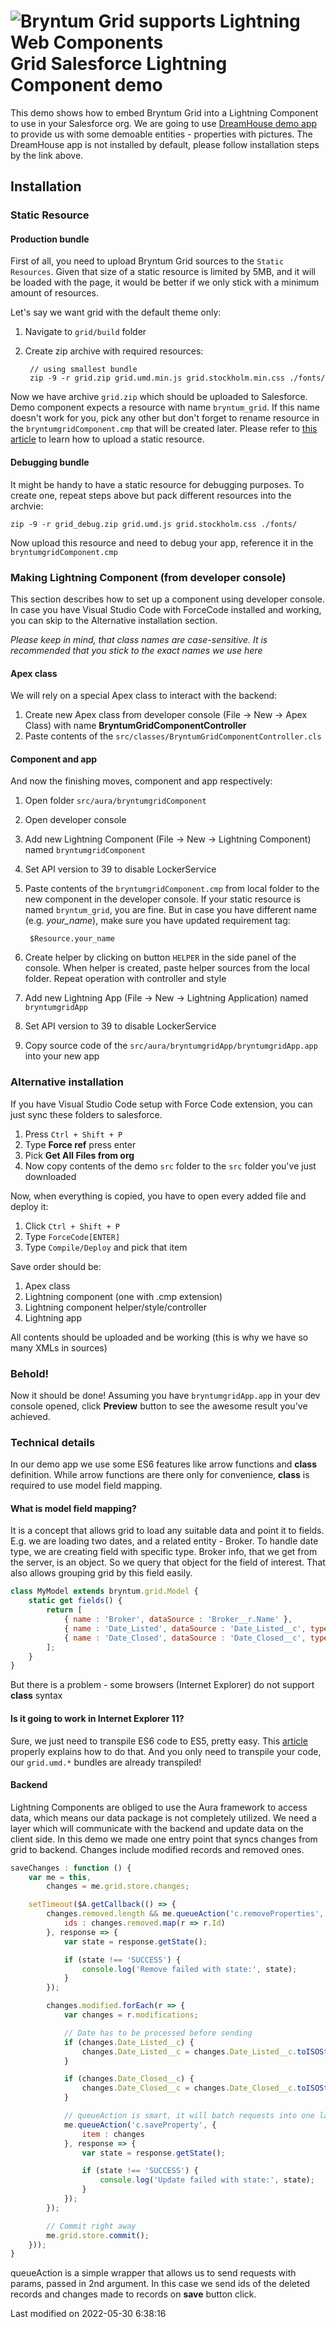 <h1 class="title-with-image">
<img src="Core/logo/salesforce.svg" alt="Bryntum Grid supports Lightning Web Components"/>
Grid Salesforce Lightning Component demo
</h1>

This demo shows how to embed Bryntum Grid into a Lightning Component to use in your Salesforce org. We are going to use
[DreamHouse demo app](http://www.dreamhouseapp.io/)
to provide us with some demoable entities - properties with pictures. The DreamHouse app is not installed by default, please
follow installation steps by the link above.

## Installation

### Static Resource
#### Production bundle
First of all, you need to upload Bryntum Grid sources to the `Static Resources`. Given that size of a static resource is
limited by 5MB, and it will be loaded with the page, it would be better if we only stick with a minimum amount of resources.

Let's say we want grid with the default theme only:
1. Navigate to `grid/build` folder
2. Create zip archive with required resources:

        // using smallest bundle
        zip -9 -r grid.zip grid.umd.min.js grid.stockholm.min.css ./fonts/

Now we have archive `grid.zip` which should be uploaded to Salesforce. Demo component expects a resource with name
`bryntum_grid`. If this name doesn't work for you, pick any other but don't forget to rename resource in the
`bryntumgridComponent.cmp` that will be created later. Please refer to
[this article](https://developer.salesforce.com/docs/atlas.en-us.pages.meta/pages/pages_resources_create.htm)
to learn how to upload a static resource.

#### Debugging bundle
It might be handy to have a static resource for debugging purposes. To create one, repeat steps above but pack different
resources into the archvie:

    zip -9 -r grid_debug.zip grid.umd.js grid.stockholm.css ./fonts/

Now upload this resource and need to debug your app, reference it in the `bryntumgridComponent.cmp`

### Making Lightning Component (from developer console)
This section describes how to set up a component using developer console. In case you have Visual Studio Code with
ForceCode installed and working, you can skip to the Alternative installation section.

*Please keep in mind, that class names are case-sensitive. It is recommended that you stick to the exact names we use here*

#### Apex class
We will rely on a special Apex class to interact with the backend:
1. Create new Apex class from developer console (File -> New -> Apex Class) with name
**BryntumGridComponentController**
2. Paste contents of the `src/classes/BryntumGridComponentController.cls`

#### Component and app
And now the finishing moves, component and app respectively:

1. Open folder `src/aura/bryntumgridComponent`
2. Open developer console
3. Add new Lightning Component (File -> New -> Lightning Component) named
`bryntumgridComponent`
3. Set API version to 39 to disable LockerService
4. Paste contents of the `bryntumgridComponent.cmp` from local folder to the new
component in the developer console. If your static resource is named `bryntum_grid`, you are fine.
But in case you have different name (e.g. *your_name*), make sure you have updated requirement tag:

        $Resource.your_name

5. Create helper by clicking on button `HELPER` in the side panel of the console. When helper
 is created, paste helper sources from the local folder. Repeat operation with controller and style
6. Add new Lightning App (File -> New -> Lightning Application) named `bryntumgridApp`
6. Set API version to 39 to disable LockerService
7. Copy source code of the `src/aura/bryntumgridApp/bryntumgridApp.app` into your new app

### Alternative installation
If you have Visual Studio Code setup with Force Code extension, you can just sync these folders to salesforce.
1. Press `Ctrl + Shift + P`
2. Type **Force ref** press enter
3. Pick **Get All Files from org**
4. Now copy contents of the demo `src` folder to the `src` folder you've just downloaded

Now, when everything is copied, you have to open every added file and deploy it:
1. Click `Ctrl + Shift + P`
2. Type `ForceCode[ENTER]`
3. Type `Compile/Deploy` and pick that item

Save order should be:
1. Apex class
2. Lightning component (one with .cmp extension)
3. Lightning component helper/style/controller
4. Lightning app

All contents should be uploaded and be working (this is why we have so many XMLs in sources)

### Behold!

Now it should be done! Assuming you have `bryntumgridApp.app` in your dev console opened, click **Preview** button to see
the awesome result you've achieved.

### Technical details

In our demo app we use some ES6 features like arrow functions and **class** definition. While arrow functions are there
only for convenience, **class** is required to use model field mapping.

#### What is model field mapping?
It is a concept that allows grid to load any suitable data and point it to fields. E.g. we are loading two dates, and a 
related entity - Broker. To handle date type, we are creating field with specific type. Broker info, that we get from 
the server, is an object. So we query that object for the field of interest. That also allows grouping grid by this field
easily.
```javascript
class MyModel extends bryntum.grid.Model {
    static get fields() {
        return [
            { name : 'Broker', dataSource : 'Broker__r.Name' },
            { name : 'Date_Listed', dataSource : 'Date_Listed__c', type : 'date' },
            { name : 'Date_Closed', dataSource : 'Date_Closed__c', type : 'date' }
        ];
    }
}
```

But there is a problem - some browsers (Internet Explorer) do not support **class** syntax

#### Is it going to work in Internet Explorer 11?
Sure, we just need to transpile ES6 code to ES5, pretty easy. This [article](https://css-tricks.com/transpiling-es6/)
properly explains how to do that. And you only need to transpile your code, our `grid.umd.*` bundles are already transpiled!

#### Backend
Lightning Components are obliged to use the Aura framework to access data, which means our data package is not completely
utilized. We need a layer which will communicate with the backend and update data on the client side. In this demo we
made one entry point that syncs changes from grid to backend. Changes include modified records and removed ones.
```javascript
saveChanges : function () {
    var me = this,
        changes = me.grid.store.changes;

    setTimeout($A.getCallback(() => {
        changes.removed.length && me.queueAction('c.removeProperties', {
            ids : changes.removed.map(r => r.Id)
        }, response => {
            var state = response.getState();

            if (state !== 'SUCCESS') {
                console.log('Remove failed with state:', state);
            }
        });

        changes.modified.forEach(r => {
            var changes = r.modifications;

            // Date has to be processed before sending
            if (changes.Date_Listed__c) {
                changes.Date_Listed__c = changes.Date_Listed__c.toISOString();
            }

            if (changes.Date_Closed__c) {
                changes.Date_Closed__c = changes.Date_Closed__c.toISOString();
            }

            // queueAction is smart, it will batch requests into one large
            me.queueAction('c.saveProperty', {
                item : changes
            }, response => {
                var state = response.getState();

                if (state !== 'SUCCESS') {
                    console.log('Update failed with state:', state);
                }
            });
        });

        // Commit right away
        me.grid.store.commit();
    }));
}
```

queueAction is a simple wrapper that allows us to send requests with params, passed in 2nd argument. In this case we
send ids of the deleted records and changes made to records on **save** button click.


<p class="last-modified">Last modified on 2022-05-30 6:38:16</p>